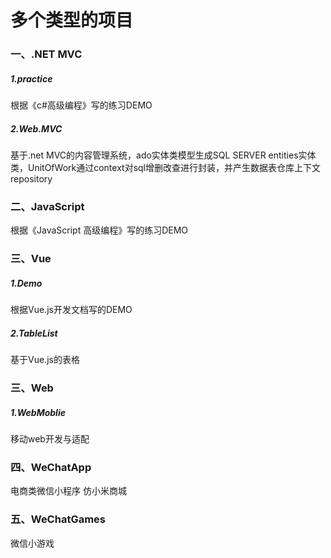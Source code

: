 # 多个类型的项目


### 一、.NET MVC
##### 1.practice
根据《c#高级编程》写的练习DEMO
##### 2.Web.MVC
基于.net MVC的内容管理系统，ado实体类模型生成SQL SERVER entities实体类，UnitOfWork通过context对sql增删改查进行封装，并产生数据表仓库上下文repository

### 二、JavaScript
根据《JavaScript 高级编程》写的练习DEMO

### 三、Vue
##### 1.Demo
根据Vue.js开发文档写的DEMO

##### 2.TableList
基于Vue.js的表格

### 三、Web
##### 1.WebMoblie
移动web开发与适配

### 四、WeChatApp
电商类微信小程序 仿小米商城 

### 五、WeChatGames
微信小游戏
